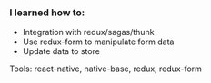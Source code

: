 ### I learned how to:

- Integration with redux/sagas/thunk
- Use redux-form to manipulate form data
- Update data to store

Tools: react-native, native-base, redux, redux-form

